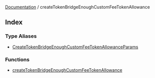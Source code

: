 [Documentation](../README.md) / createTokenBridgeEnoughCustomFeeTokenAllowance

## Index

### Type Aliases

- [CreateTokenBridgeEnoughCustomFeeTokenAllowanceParams](type-aliases/CreateTokenBridgeEnoughCustomFeeTokenAllowanceParams.md)

### Functions

- [createTokenBridgeEnoughCustomFeeTokenAllowance](functions/createTokenBridgeEnoughCustomFeeTokenAllowance.md)
